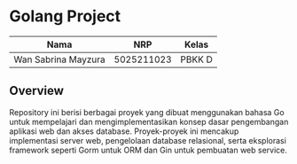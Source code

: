 # Golang Project
| Nama              | NRP        | Kelas  |
|-------------------|------------|--------|
| Wan Sabrina Mayzura | 5025211023 | PBKK D |

## Overview
Repository ini berisi berbagai proyek yang dibuat menggunakan bahasa Go untuk mempelajari dan mengimplementasikan konsep dasar pengembangan aplikasi web dan akses database. Proyek-proyek ini mencakup implementasi server web, pengelolaan database relasional, serta eksplorasi framework seperti Gorm untuk ORM dan Gin untuk pembuatan web service.